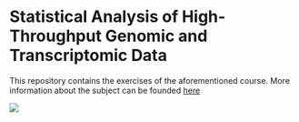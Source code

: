 # Statistical Analysis of High-Throughput Genomic and Transcriptomic Data

This repository contains the exercises of the aforementioned course.
More information about the subject can be founded [here](https://www.vorlesungen.ethz.ch//Vorlesungsverzeichnis/lerneinheit.view?)

![]([https://www.google.com/imgres?imgurl=https%3A%2F%2Fwww.purestorage.com%2Fcontent%2Fdam%2Fpurestorage%2Fknowledge%2Fwhat-is-genomics-data.jpg.imgo.jpg&tbnid=1F1RC6_6nXW22M&vet=12ahUKEwiYmf2A9MOBAxXBwwIHHaGGDVYQMygMegUIARCLAQ..i&imgrefurl=https%3A%2F%2Fwww.purestorage.com%2Fknowledge%2Fwhat-is-genomics-data.html&docid=chkoDVaPClEHyM&w=870&h=334&q=genomic%20data&client=safari&ved=2ahUKEwiYmf2A9MOBAxXBwwIHHaGGDVYQMygMegUIARCLAQ](https://www.purestorage.com/content/dam/purestorage/knowledge/what-is-genomics-data.jpg.imgo.jpg)https://www.purestorage.com/content/dam/purestorage/knowledge/what-is-genomics-data.jpg.imgo.jpg)
